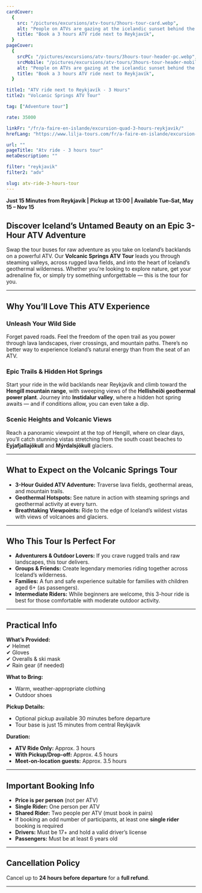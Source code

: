 ```yaml
---
cardCover:
  {
    src: "/pictures/excursions/atv-tours/3hours-tour-card.webp",
    alt: "People on ATVs are gazing at the icelandic sunset behind the mountains",
    title: "Book a 3 hours ATV ride next to Reykjavík",
  }
pageCover:
  {
    srcPC: "/pictures/excursions/atv-tours/3hours-tour-header-pc.webp",
    srcMobile: "/pictures/excursions/atv-tours/3hours-tour-header-mobile.webp",
    alt: "People on ATVs are gazing at the icelandic sunset behind the mountains",
    title: "Book a 3 hours ATV ride next to Reykjavík",
  }

title1: "ATV ride next to Reykjavík - 3 Hours"
title2: "Volcanic Springs ATV Tour"

tag: ["Adventure tour"]

rate: 35000

linkFr: "/fr/a-faire-en-islande/excursion-quad-3-hours-reykjavik/"
hrefLang: "https://www.lilja-tours.com/fr/a-faire-en-islande/excursion-quad-3-hours-reykjavik/"

url: ""
pageTitle: "Atv ride - 3 hours tour"
metaDescription: ""

filter: "reykjavik"
filter2: "adv"

slug: atv-ride-3-hours-tour
---
```


**Just 15 Minutes from Reykjavík | Pickup at 13:00 | Available Tue–Sat, May 15 – Nov 15**

## **Discover Iceland’s Untamed Beauty on an Epic 3-Hour ATV Adventure**

Swap the tour buses for raw adventure as you take on Iceland’s backlands on a powerful ATV. Our **Volcanic Springs ATV Tour** leads you through steaming valleys, across rugged lava fields, and into the heart of Iceland’s geothermal wilderness. Whether you're looking to explore nature, get your adrenaline fix, or simply try something unforgettable — this is the tour for you.

---

## **Why You’ll Love This ATV Experience**

### **Unleash Your Wild Side**

Forget paved roads. Feel the freedom of the open trail as you power through lava landscapes, river crossings, and mountain paths. There’s no better way to experience Iceland’s natural energy than from the seat of an ATV.

### **Epic Trails & Hidden Hot Springs**

Start your ride in the wild backlands near Reykjavík and climb toward the **Hengill mountain range**, with sweeping views of the **Hellisheiði geothermal power plant**. Journey into **Instidalur valley**, where a hidden hot spring awaits — and if conditions allow, you can even take a dip.

### **Scenic Heights and Volcanic Views**

Reach a panoramic viewpoint at the top of Hengill, where on clear days, you’ll catch stunning vistas stretching from the south coast beaches to **Eyjafjallajökull** and **Mýrdalsjökull** glaciers.

---

## **What to Expect on the Volcanic Springs Tour**

- **3-Hour Guided ATV Adventure:** Traverse lava fields, geothermal areas, and mountain trails.
- **Geothermal Hotspots:** See nature in action with steaming springs and geothermal activity at every turn.
- **Breathtaking Viewpoints:** Ride to the edge of Iceland’s wildest vistas with views of volcanoes and glaciers.

---

## **Who This Tour Is Perfect For**

- **Adventurers & Outdoor Lovers:** If you crave rugged trails and raw landscapes, this tour delivers.
- **Groups & Friends:** Create legendary memories riding together across Iceland’s wilderness.
- **Families:** A fun and safe experience suitable for families with children aged 6+ (as passengers).
- **Intermediate Riders:** While beginners are welcome, this 3-hour ride is best for those comfortable with moderate outdoor activity.

---

## **Practical Info**

**What’s Provided:**  
✔ Helmet  
✔ Gloves  
✔ Overalls & ski mask  
✔ Rain gear (if needed)

**What to Bring:**

- Warm, weather-appropriate clothing
- Outdoor shoes

**Pickup Details:**

- Optional pickup available 30 minutes before departure
- Tour base is just 15 minutes from central Reykjavík

**Duration:**

- **ATV Ride Only:** Approx. 3 hours
- **With Pickup/Drop-off:** Approx. 4.5 hours
- **Meet-on-location guests:** Approx. 3.5 hours

---

## **Important Booking Info**

- **Price is per person** (not per ATV)
- **Single Rider:** One person per ATV
- **Shared Rider:** Two people per ATV (must book in pairs)
- If booking an odd number of participants, at least one **single rider** booking is required
- **Drivers:** Must be 17+ and hold a valid driver’s license
- **Passengers:** Must be at least 6 years old

---

## **Cancellation Policy**

Cancel up to **24 hours before departure** for a **full refund**.

---

<script type="text/javascript" src="https://widgets.bokun.io/assets/javascripts/apps/build/BokunWidgetsLoader.js?bookingChannelUUID=97236c68-b945-4a96-8587-660bdc4c45fd" async></script>

<div class="bokunWidget" data-src="https://widgets.bokun.io/online-sales/97236c68-b945-4a96-8587-660bdc4c45fd/experience-calendar/88"></div>
